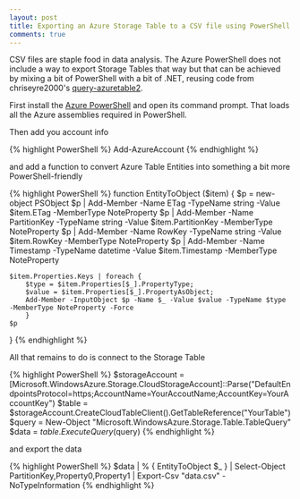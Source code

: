 ```yaml
---
layout: post
title: Exporting an Azure Storage Table to a CSV file using PowerShell
comments: true
---
```


CSV files are staple food in data analysis. The Azure PowerShell does not include a way to export Storage Tables that way but that can be achieved by mixing a bit of PowerShell with a bit of .NET, reusing code from chriseyre2000's [query-azuretable2](https://github.com/chriseyre2000/Powershell/blob/master/Azure2/query-azuretable2.psm1).

First install the [Azure PowerShell](http://azure.microsoft.com/en-us/documentation/articles/install-configure-powershell/#Install) and open its command prompt. That loads all the Azure assemblies required in PowerShell.

Then add you account info

{% highlight PowerShell %}
Add-AzureAccount
{% endhighlight %}

and add a function to convert Azure Table Entities into something a bit more PowerShell-friendly

{% highlight PowerShell %}
function EntityToObject ($item)
{
    $p = new-object PSObject
    $p | Add-Member -Name ETag -TypeName string -Value $item.ETag -MemberType NoteProperty 
    $p | Add-Member -Name PartitionKey -TypeName string -Value $item.PartitionKey -MemberType NoteProperty
    $p | Add-Member -Name RowKey -TypeName string -Value $item.RowKey -MemberType NoteProperty
    $p | Add-Member -Name Timestamp -TypeName datetime -Value $item.Timestamp -MemberType NoteProperty

    $item.Properties.Keys | foreach { 
        $type = $item.Properties[$_].PropertyType;
        $value = $item.Properties[$_].PropertyAsObject; 
        Add-Member -InputObject $p -Name $_ -Value $value -TypeName $type -MemberType NoteProperty -Force 
        }
    $p
}
{% endhighlight %}

All that remains to do is connect to the Storage Table

{% highlight PowerShell %}
$storageAccount = [Microsoft.WindowsAzure.Storage.CloudStorageAccount]::Parse("DefaultEndpointsProtocol=https;AccountName=YourAccoutName;AccountKey=YourAccountKey")
$table = $storageAccount.CreateCloudTableClient().GetTableReference("YourTable")
$query = New-Object "Microsoft.WindowsAzure.Storage.Table.TableQuery"
$data = $table.ExecuteQuery($query)
{% endhighlight %}

and export the data

{% highlight PowerShell %}
$data |
    % { EntityToObject $_ } |
    Select-Object PartitionKey,Property0,Property1 |
    Export-Csv "data.csv" -NoTypeInformation
{% endhighlight %}
